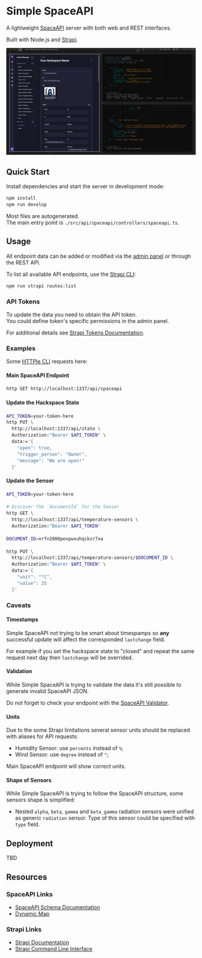 # Simple SpaceAPI

A lightweight [SpaceAPI](https://spaceapi.io/) server with both web and REST interfaces.

Built with Node.js and [Strapi](https://github.com/strapi/strapi).

![Screenshot](/docs/images/screenshot-main.png?raw=true)

## Quick Start

Install dependencies and start the server in development mode:

```sh
npm install
npm run develop
```

Most files are autogenerated.<br>
The main entry point is `./src/api/spaceapi/controllers/spaceapi.ts`.

## Usage

All endpoint data can be added or modified
via the [admin panel](http://localhost:1337/admin)
or through the REST API.

To list all available API endpoints,
use the [Strapi CLI](https://docs.strapi.io/cms/cli):

```sh
npm run strapi routes:list
```

### API Tokens

To update the data you need to obtain the API token.<br>
You could define token's specific permissions in the admin panel.

For additional details see
[Strapi Tokens Documentation](https://docs.strapi.io/cms/features/api-tokens).

### Examples

Some [HTTPIe CLI](https://httpie.io/cli) requests here:

#### Main SpaceAPI Endpoint

```sh
http GET http://localhost:1337/api/spaceapi
```

#### Update the Hackspace State

```sh
API_TOKEN=your-token-here
http PUT \
  http://localhost:1337/api/state \
  Authorization:"Bearer $API_TOKEN" \
  data:='{
    "open": true,
    "trigger_person": "Owner",
    "message": "We are open!"
  }'
```

#### Update the Sensor

```sh
API_TOKEN=your-token-here

# Discover the `documentId` for the Sensor
http GET \
  http://localhost:1337/api/temperature-sensors \
  Authorization:"Bearer $API_TOKEN"

DOCUMENT_ID=nrfn2800pexpwxuhqikzr7xa

http PUT \
  http://localhost:1337/api/temperature-sensors/$DOCUMENT_ID \
  Authorization:"Bearer $API_TOKEN" \
  data:='{
    "unit": "°C",
    "value": 25
  }'
```

### Caveats

#### Timestamps

Simple SpaceAPI not trying to be smart about timespamps
so **any** successful update will affect the corresponded `lastchange` field.

For example if you set the hackspace state to "closed"
and repeat the same request next day
then `lastchange` will be overrided.

#### Validation

While Simple SpaceAPI is trying to validate the data
it's still possible to generate invalid SpaceAPI JSON.

Do not forget to check your endpoint with the
[SpaceAPI Validator](https://spaceapi.io/validator/).

#### Units

Due to the some Strapi limitations
several sensor units should be replaced with aliases for API requests:

- Humidity Sensor: use `percents` instead of `%`;
- Wind Sensor: use `degree` instead of `°`;

Main SpaceAPI endpoint will show correct units.

#### Shape of Sensors

While Simple SpaceAPI is trying to follow the SpaceAPI structure,
some sensors shape is simplified:

- Nested `alpha`, `beta`, `gamma` and `beta_gamma` radiation sensors
  were unified as generic `radiation` sensor.
  Type of this sensor could be specified with `type` field.

## Deployment

TBD

## Resources

### SpaceAPI Links

- [SpaceAPI Schema Documentation](https://spaceapi.io/docs/)
- [Dynamic Map](https://mapall.space/)

### Strapi Links

- [Strapi Documentation](https://docs.strapi.io)
- [Strapi Command Line Interface](https://docs.strapi.io/dev-docs/cli)
